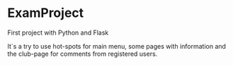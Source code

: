 # ExamProject
First project with Python and Flask

It`s a try to use hot-spots for main menu, some pages with information and the club-page for comments from registered users.
